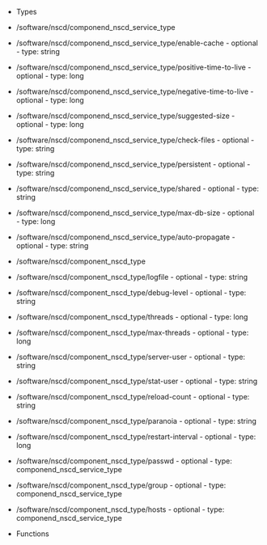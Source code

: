  - Types
  - /software/nscd/componend_nscd_service_type
   - /software/nscd/componend_nscd_service_type/enable-cache
    - optional
    - type: string
   - /software/nscd/componend_nscd_service_type/positive-time-to-live
    - optional
    - type: long
   - /software/nscd/componend_nscd_service_type/negative-time-to-live
    - optional
    - type: long
   - /software/nscd/componend_nscd_service_type/suggested-size
    - optional
    - type: long
   - /software/nscd/componend_nscd_service_type/check-files
    - optional
    - type: string
   - /software/nscd/componend_nscd_service_type/persistent
    - optional
    - type: string
   - /software/nscd/componend_nscd_service_type/shared
    - optional
    - type: string
   - /software/nscd/componend_nscd_service_type/max-db-size
    - optional
    - type: long
   - /software/nscd/componend_nscd_service_type/auto-propagate
    - optional
    - type: string
  - /software/nscd/component_nscd_type
   - /software/nscd/component_nscd_type/logfile
    - optional
    - type: string
   - /software/nscd/component_nscd_type/debug-level
    - optional
    - type: string
   - /software/nscd/component_nscd_type/threads
    - optional
    - type: long
   - /software/nscd/component_nscd_type/max-threads
    - optional
    - type: long
   - /software/nscd/component_nscd_type/server-user
    - optional
    - type: string
   - /software/nscd/component_nscd_type/stat-user
    - optional
    - type: string
   - /software/nscd/component_nscd_type/reload-count
    - optional
    - type: string
   - /software/nscd/component_nscd_type/paranoia
    - optional
    - type: string
   - /software/nscd/component_nscd_type/restart-interval
    - optional
    - type: long
   - /software/nscd/component_nscd_type/passwd
    - optional
    - type: componend_nscd_service_type
   - /software/nscd/component_nscd_type/group
    - optional
    - type: componend_nscd_service_type
   - /software/nscd/component_nscd_type/hosts
    - optional
    - type: componend_nscd_service_type

 - Functions
